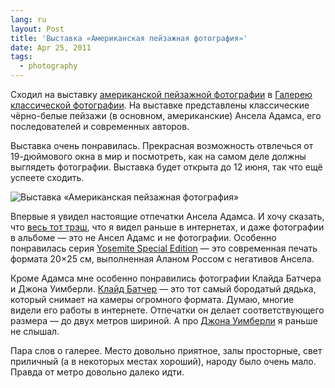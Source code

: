 ```yaml
---
lang: ru
layout: Post
title: 'Выставка «Американская пейзажная фотография»'
date: Apr 25, 2011
tags:
  - photography
---
```


Сходил на выставку [американской пейзажной фотографии](http://www.classic-gallery.ru/exhibition/today/item/15-американская-пейзажная-фотография.html) в [Галерею классической фотографии](http://www.classic-gallery.ru/). На выставке представлены классические чёрно-белые пейзажи (в основном, американские) Ансела Адамса, его последователей и современных авторов.

Выставка очень понравилась. Прекрасная возможность отвлечься от 19-дюймового окна в мир и посмотреть, как на самом деле должны выглядеть фотографии. Выставка будет открыта до 12 июня, так что ещё успеете сходить.

![Выставка «Американская пейзажная фотография»](http://wow.sapegin.me/1u1x2e1l0R40/american-landscape.jpg)

Впервые я увидел настоящие отпечатки Ансела Адамса. И хочу сказать, что [весь тот трэш](http://birdwatcher.ru/blog/4022 "Подборка фотографий Ансела Адамса"), что я видел раньше в интернетах, и даже фотографии в альбоме — это не Ансел Адамс и не фотографии. Особенно понравилась серия [Yosemite Special Edition](http://www.anseladams.com/category_s/2.htm) — это современная печать формата 20×25 см, выполненная Аланом Россом с негативов Ансела.

Кроме Адамса мне особенно понравились фотографии Клайда Батчера и Джона Уимберли. [Клайд Батчер](http://clydebutcher.com/) — это тот самый бородатый дядька, который снимает на камеры огромного формата. Думаю, многие видели его работы в интернете. Отпечатки он делает соответствующего размера — до двух метров шириной. А про [Джона Уимберли](http://johnwimberleyphotography.com/) я раньше не слышал.

Пара слов о галерее. Место довольно приятное, залы просторные, свет приличный (а в некоторых местах хороший), народу было очень мало. Правда от метро довольно далеко идти.
